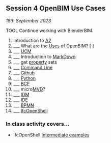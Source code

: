## Session 4 OpenBIM Use Cases

*18th September 2023*

TOOL Continue working with BlenderBIM.
1. Introduction to [A2](/41934/Assignments/A2)
1. ___ What are the [Uses](/41934/Uses) of OpenBIM? [ ]
1. ___ [UCM](/41934/Concepts/UCM)
1. ___ Introduction to [MarkDown](/41934/Concepts/MarkDown)
1. ___ get [property](/41934/Concepts/Properties) sets
1. ___ [Command Line](/41934/Concepts/CommandLine)
1. ___ [Github](/41934/Concepts/Github)
1. ___ [Python](/41934/Concepts/Python)
1. ___ [BCF](/41934/Concepts/BCF)
1. ___ micro[MVD](/41934/Concepts/MVD)?
1. ___ [IDM](/41934/Concepts/IDM)
1. ___ [IDE](/41934/Concepts/IDE)
1. ___ [BPMN](/41934/Concepts/BPMN)
1. ___ [IfcOpenShell](/41934/Concepts/IfcOpenShell)

### In class activity covers...

* IfcOpenShell [Intermediate examples](/41934/Examples/IfcOpenShell/Intermediate-Examples)
